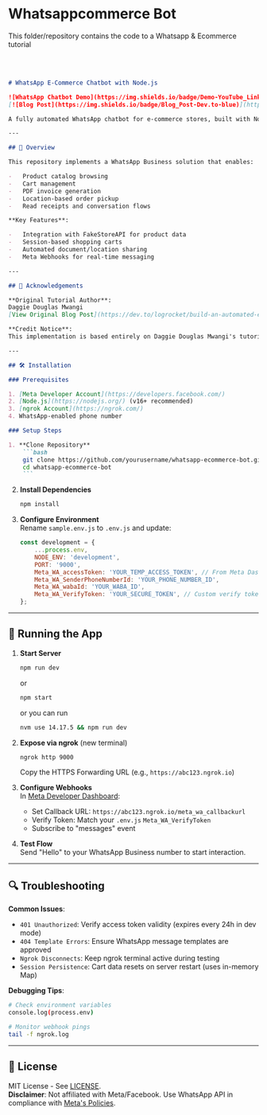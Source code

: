 # Whatsappcommerce Bot

This folder/repository contains the code to a Whatsapp & Ecommerce tutorial <br/>

<br/><br/>

````markdown
# WhatsApp E-Commerce Chatbot with Node.js

![WhatsApp Chatbot Demo](https://img.shields.io/badge/Demo-YouTube_Link-red)
[![Blog Post](https://img.shields.io/badge/Blog_Post-Dev.to-blue)](https://dev.to/logrocket/build-an-automated-ecommerce-app-with-whatsapp-cloud-api-and-nodejs-5g3a)

A fully automated WhatsApp chatbot for e-commerce stores, built with Node.js and Meta's WhatsApp Cloud API. Customers can browse products, manage carts, and receive invoices via WhatsApp.

---

## 📖 Overview

This repository implements a WhatsApp Business solution that enables:

-   Product catalog browsing
-   Cart management
-   PDF invoice generation
-   Location-based order pickup
-   Read receipts and conversation flows

**Key Features**:

-   Integration with FakeStoreAPI for product data
-   Session-based shopping carts
-   Automated document/location sharing
-   Meta Webhooks for real-time messaging

---

## 🙏 Acknowledgements

**Original Tutorial Author**:  
Daggie Douglas Mwangi  
[View Original Blog Post](https://dev.to/logrocket/build-an-automated-ecommerce-app-with-whatsapp-cloud-api-and-nodejs-5g3a) | [PDF Copy Included](./Tutorial%20by%20Daggie%20Douglas%20Mwangi.pdf)

**Credit Notice**:  
This implementation is based entirely on Daggie Douglas Mwangi's tutorial. All core logic and architectural decisions follow the patterns outlined in the original blog post.

---

## 🛠 Installation

### Prerequisites

1. [Meta Developer Account](https://developers.facebook.com/)
2. [Node.js](https://nodejs.org/) (v16+ recommended)
3. [ngrok Account](https://ngrok.com/)
4. WhatsApp-enabled phone number

### Setup Steps

1. **Clone Repository**
    ```bash
    git clone https://github.com/yourusername/whatsapp-ecommerce-bot.git
    cd whatsapp-ecommerce-bot
    ```
````

2. **Install Dependencies**

    ```bash
    npm install
    ```

3. **Configure Environment**  
   Rename `sample.env.js` to `.env.js` and update:
    ```javascript
    const development = {
        ...process.env,
        NODE_ENV: 'development',
        PORT: '9000',
        Meta_WA_accessToken: 'YOUR_TEMP_ACCESS_TOKEN', // From Meta Dashboard
        Meta_WA_SenderPhoneNumberId: 'YOUR_PHONE_NUMBER_ID',
        Meta_WA_wabaId: 'YOUR_WABA_ID',
        Meta_WA_VerifyToken: 'YOUR_SECURE_TOKEN', // Custom verify token
    };
    ```

---

## 🚀 Running the App

1. **Start Server**

    ```bash
    npm run dev
    ```

    or

    ```bash
    npm start
    ```

    or you can run

    ```bash
    nvm use 14.17.5 && npm run dev
    ```

2. **Expose via ngrok** (new terminal)

    ```bash
    ngrok http 9000
    ```

    Copy the HTTPS Forwarding URL (e.g., `https://abc123.ngrok.io`)

3. **Configure Webhooks**  
   In [Meta Developer Dashboard](https://developers.facebook.com/):

    - Set Callback URL: `https://abc123.ngrok.io/meta_wa_callbackurl`
    - Verify Token: Match your `.env.js` `Meta_WA_VerifyToken`
    - Subscribe to "messages" event

4. **Test Flow**  
   Send "Hello" to your WhatsApp Business number to start interaction.

---

## 🔍 Troubleshooting

**Common Issues**:

-   `401 Unauthorized`: Verify access token validity (expires every 24h in dev mode)
-   `404 Template Errors`: Ensure WhatsApp message templates are approved
-   `Ngrok Disconnects`: Keep ngrok terminal active during testing
-   `Session Persistence`: Cart data resets on server restart (uses in-memory Map)

**Debugging Tips**:

```bash
# Check environment variables
console.log(process.env)

# Monitor webhook pings
tail -f ngrok.log
```

---

## 📜 License

MIT License - See [LICENSE](LICENSE).  
**Disclaimer**: Not affiliated with Meta/Facebook. Use WhatsApp API in compliance with [Meta's Policies](https://developers.facebook.com/docs/whatsapp/policy-overview).
